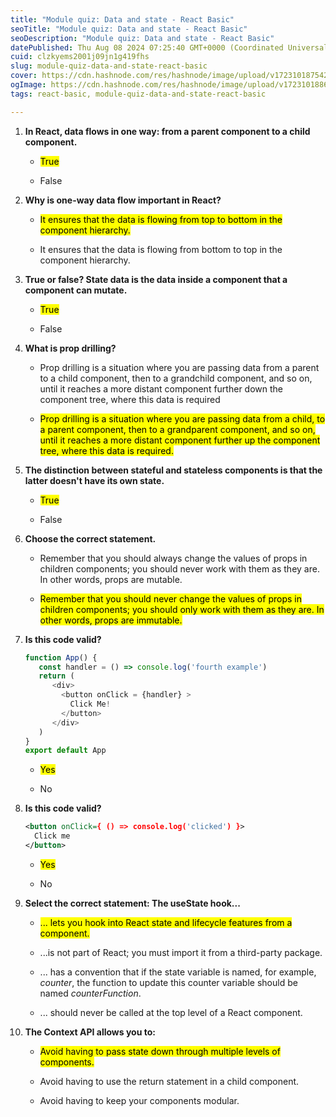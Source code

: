 ```yaml
---
title: "Module quiz: Data and state - React Basic"
seoTitle: "Module quiz: Data and state - React Basic"
seoDescription: "Module quiz: Data and state - React Basic"
datePublished: Thu Aug 08 2024 07:25:40 GMT+0000 (Coordinated Universal Time)
cuid: clzkyems2001j09jn1g419fhs
slug: module-quiz-data-and-state-react-basic
cover: https://cdn.hashnode.com/res/hashnode/image/upload/v1723101875425/9f1198d2-3406-4d4d-9c90-12c75c578de2.png
ogImage: https://cdn.hashnode.com/res/hashnode/image/upload/v1723101886904/1dc02c02-8f4b-40c4-921a-beef93889e13.png
tags: react-basic, module-quiz-data-and-state-react-basic

---
```


1. **In React, data flows in one way: from a parent component to a child component.**
    
    * <mark>True</mark>
        
    * False
        
2. **Why is one-way data flow important in React?**
    
    * <mark>It ensures that the data is flowing from top to bottom in the component hierarchy.</mark>
        
    * It ensures that the data is flowing from bottom to top in the component hierarchy.
        
3. **True or false? State data is the data inside a component that a component can mutate.**
    
    * <mark>True</mark>
        
    * False
        
4. **What is prop drilling?**
    
    * Prop drilling is a situation where you are passing data from a parent to a child component, then to a grandchild component, and so on, until it reaches a more distant component further down the component tree, where this data is required
        
    * <mark>Prop drilling is a situation where you are passing data from a child, to a parent component, then to a grandparent component, and so on, until it reaches a more distant component further up the component tree, where this data is required.</mark>
        
5. **The distinction between stateful and stateless components is that the latter doesn't have its own state.**
    
    * <mark>True</mark>
        
    * False
        
6. **Choose the correct statement.**
    
    * Remember that you should always change the values of props in children components; you should never work with them as they are. In other words, props are mutable.
        
    * <mark>Remember that you should never change the values of props in children components; you should only work with them as they are. In other words, props are immutable.</mark>
        
7. **Is this code valid?**
    
    ```javascript
    function App() {
       const handler = () => console.log('fourth example')
       return ( 
          <div> 
            <button onClick = {handler} >
              Click Me!
            </button>
          </div>
       )
    }
    export default App
    ```
    
    * <mark>Yes</mark>
        
    * No
        
8. **Is this code valid?**
    
    ```xml
    <button onClick={ () => console.log('clicked') }> 
      Click me
    </button>
    ```
    
    * <mark>Yes</mark>
        
    * No
        
9. **Select the correct statement: The useState hook...**
    
    * <mark>... lets you hook into React state and lifecycle features from a component.</mark>
        
    * ...is not part of React; you must import it from a third-party package.
        
    * ... has a convention that if the state variable is named, for example, *counter*, the function to update this counter variable should be named *counterFunction*.
        
    * ... should never be called at the top level of a React component.
        
10. **The Context API allows you to:**
    
    * <mark>Avoid having to pass state down through multiple levels of components.</mark>
        
    * Avoid having to use the return statement in a child component.
        
    * Avoid having to keep your components modular.